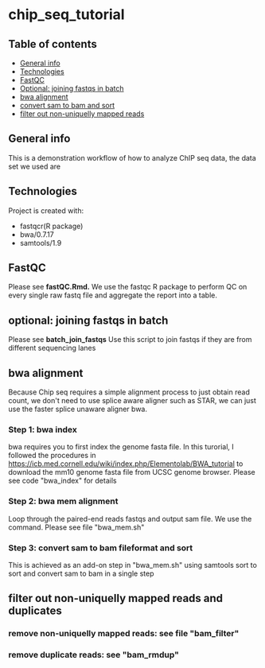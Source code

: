 # chip_seq_tutorial


## Table of contents
* [General info](#general-info)
* [Technologies](#technologies)
* [FastQC](#fastqc)
* [Optional: joining fastqs in batch](#joinfastqs)
* [bwa alignment](#bwa_alignment)
* [convert sam to bam and sort](#samtools_sort)
* [filter out non-uniquelly mapped reads](#samtools_filter)

## General info
This is a demonstration workflow of how to analyze ChIP seq data, the data set we used are
	
## Technologies
Project is created with:
* fastqcr(R package)
* bwa/0.7.17
* samtools/1.9

## FastQC
Please see **fastQC.Rmd.**
We use the fastqc R package to perform QC on every single raw fastq file and aggregate the report into a table.

## optional: joining fastqs in batch
Please see **batch_join_fastqs**
Use this script to join fastqs if they are from different sequencing lanes

## bwa alignment
Because Chip seq requires a simple alignment process to just obtain read count, we don't need to use splice aware aligner such as STAR, we can just use the faster splice unaware aligner bwa.
### Step 1: bwa index
bwa requires you to first index the genome fasta file. In this turorial, I followed the procedures in https://icb.med.cornell.edu/wiki/index.php/Elementolab/BWA_tutorial to download the mm10 genome fasta file from UCSC genome browser. Please see code "bwa_index" for details
### Step 2: bwa mem alignment
Loop through the paired-end reads fastqs and output sam file. We use the <bwa mem> command. Please see file "bwa_mem.sh"

### Step 3: convert sam to bam fileformat and sort
This is achieved as an add-on step in "bwa_mem.sh" using samtools sort to sort and convert sam to bam in a single step
	
## filter out non-uniquelly mapped reads and duplicates
### remove non-uniquelly mapped reads: see file "bam_filter"
### remove duplicate reads: see "bam_rmdup"
